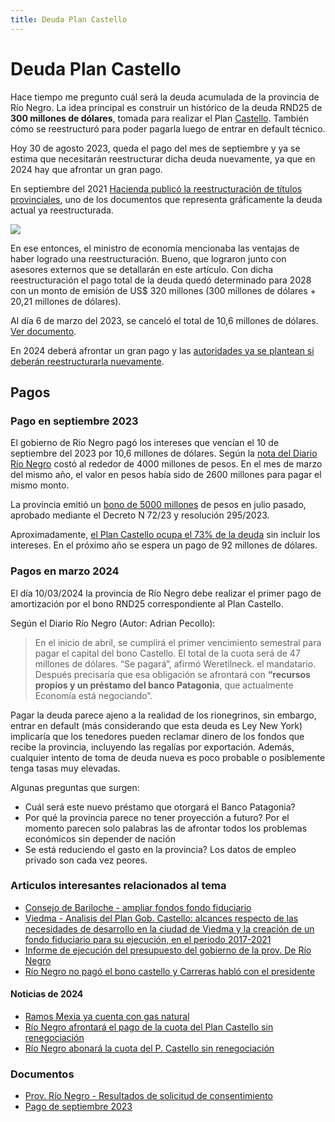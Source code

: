 ```yaml
---
title: Deuda Plan Castello
---
```

# Deuda Plan Castello

Hace tiempo me pregunto cuál será la deuda acumulada de la provincia de Río Negro. La idea principal es construir un histórico de la deuda RND25 de **300 millones de dólares**, tomada para realizar el Plan [Castello](https://es.wikipedia.org/wiki/Edgardo_Castello). También cómo se reestructuró para poder pagarla luego de entrar en default técnico.

Hoy 30 de agosto 2023, queda el pago del mes de septiembre y ya se estima que necesitarán reestructurar dicha deuda nuevamente, ya que en 2024 hay que afrontar un gran pago.

En septiembre del 2021 [Hacienda publicó la reestructuración de títulos provinciales](https://www.economia.gob.ar/dnap/deuda/bonos/Reestructuraci%C3%B3n%20T%C3%ADtulos%20Provinciales%20(septiembre).pdf), uno de los documentos que representa gráficamente la deuda actual ya reestructurada.

![](https://imgur.com/CswycVo.png)

En ese entonces, el ministro de economía mencionaba las ventajas de haber logrado una reestructuración. Bueno, que lograron junto con asesores externos que se detallarán en este artículo. Con dicha reestructuración el pago total de la deuda quedó determinado para 2028 con un monto de emisión de US$ 320 millones (300 millones de dólares + 20,21 millones de dólares).

Al día 6 de marzo del 2023, se canceló el total de 10,6 millones de dólares. [Ver documento](https://ws.bolsar.info/descarga/pdf/422848.pdf).

En 2024 deberá afrontar un gran pago y las [autoridades ya se plantean si deberán reestructurarla nuevamente](https://www.rionegro.com.ar/politica/piensan-en-otra-refinanciacion-de-pagos-del-plan-castello-en-rio-negro-2802514/).

## Pagos
### Pago en septiembre 2023
El gobierno de Río Negro pagó los intereses que vencían el 10 de septiembre del 2023 por 10,6 millones de dólares. Según la [nota del Diario Río Negro](https://www.rionegro.com.ar/politica/rio-negro-ya-giro-4-000-millones-para-la-cuota-de-intereses-del-plan-castello-3129550/) costó al rededor de 4000 millones de pesos. En el mes de marzo del mismo año, el valor en pesos había sido de 2600 millones para pagar el mismo monto.

La provincia emitió un [bono de 5000 millones](https://ws.bolsar.info/descarga/pdf/431935.pdf) de pesos en julio pasado, aprobado mediante el Decreto N 72/23 y resolución 295/2023.

Aproximadamente, [el Plan Castello ocupa el 73% de la deuda](https://www.rionegro.com.ar/politica/la-devaluacion-tiene-un-impacto-inmediato-en-la-deuda-en-dolares-de-rio-negro-3087619/) sin incluir los intereses. En el próximo año se espera un pago de 92 millones de dólares.

### Pagos en marzo 2024
El día 10/03/2024 la provincia de Río Negro debe realizar el primer pago de amortización por el bono RND25 correspondiente al Plan Castello.

Según el Diario Río Negro (Autor: Adrian Pecollo):
> En el inicio de abril, se cumplirá el primer vencimiento semestral para pagar el capital del bono Castello. El total de la cuota será de 47 millones de dólares. “Se pagará”, afirmó Weretilneck. el mandatario.
> Después precisaría que esa obligación se afrontará con **“recursos propios y un préstamo del banco Patagonia**, que actualmente Economía está negociando”.

Pagar la deuda parece ajeno a la realidad de los rionegrinos, sin embargo, entrar en default (más considerando que esta deuda es Ley New York) implicaría que los tenedores pueden reclamar dinero de los fondos que recibe la provincia, incluyendo las regalías por exportación. Además, cualquier intento de toma de deuda nueva es poco probable o posiblemente tenga tasas muy elevadas.

Algunas preguntas que surgen:
- Cuál será este nuevo préstamo que otorgará el Banco Patagonia?
- Por qué la provincia parece no tener proyección a futuro? Por el momento parecen solo palabras las de afrontar todos los problemas económicos sin depender de nación
- Se está reduciendo el gasto en la provincia? Los datos de empleo privado son cada vez peores.


### Articulos interesantes relacionados al tema
- [Consejo de Bariloche - ampliar fondos fondo fiduciario](https://concejobariloche.gov.ar/proyectos//PROYECTO%201086-18%20MODIFICA%20ORDENANZA%202945-CM-18.%20PLAN%20CASTELLO.%20AMPLIA%20FONDOS.pdf)
- [Viedma - Analisis del Plan Gob. Castello: alcances respecto de las necesidades de desarrollo en la ciudad de Viedma y la creación de un fondo fiduciario para su ejecución, en el periodo 2017-2021](http://rdi.uncoma.edu.ar/bitstream/handle/uncomaid/16486/Tesis%20An%C3%A1lisis%20Plan%20Castello_Torres%2C%20Daiana.pdf?sequence=1&isAllowed=y)
- [Informe de ejecución del presupuesto del gobierno de la prov. De Río Negro](https://asap.org.ar/img_informes/03031302_RioNegro1SEM19.pdf)
- [Río Negro no pagó el bono castello y Carreras habló con el presidente](https://www.rionegro.com.ar/rio-negro-no-pago-el-bono-castello-y-carreras-hablo-con-el-presidente-1423552/)

#### Noticias de 2024
- [Ramos Mexia ya cuenta con gas natural](https://semanariobariloche.com.ar/ramos-mexia-ya-cuenta-con-gas-natural/)
- [Río Negro afrontará el pago de la cuota del Plan Castello sin renegociación](https://www.elcordillerano.com.ar/noticias/2024/02/26/182744-rio-negro-afrontara-el-pago-de-la-cuota-del-plan-castello-sin-renegociacion)
- [Río Negro abonará la cuota del P. Castello sin renegociación](https://www.rionegro.com.ar/politica/rio-negro-abonara-la-cuota-del-plan-castello-sin-renegociacion-3434717/)

### Documentos
- [Prov. Río Negro - Resultados de solicitud de consentimiento](https://web.archive.org/web/20240227115840/https://static1.squarespace.com/static/5fba906960151b0e3146f048/t/5fdbc0cfae197c3b816a0f07/1608237264307/Provincia+de+Rio+Negro-+Anuncia+de+los+resultados+de+la+solicitud+de+consentimiento.pdf)
- [Pago de septiembre 2023](https://archive.org/details/11septiembre-rnd-25-rio-negro)
